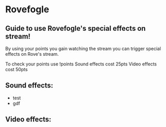 # Rovefogle

## Guide to use Rovefogle's special effects on stream!

By using your points you gain watching the stream you can trigger special effects on Rove's stream.

To check your points use !points
Sound effects cost 25pts
Video effects cost 50pts

## Sound effects:

* test
* gdf



## Video effects:
